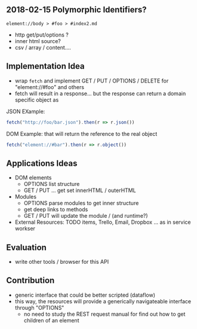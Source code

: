 ## 2018-02-15 Polymorphic Identifiers?

```
element://body > #foo > #index2.md
```

- http get/put/options ?
-  inner html source?
- csv / array / content....

## Implementation Idea

- wrap `fetch` and implement GET / PUT / OPTIONS / DELETE for "element://#foo" and others
- fetch will result in a response... but the response can return a domain specific object as

JSON EXample:
```javascript
fetch("http://foo/bar.json").then(r => r.json())
```

DOM Example: that will return the reference to the real object
```javascript
fetch("element://#bar").then(r => r.object())
```

## Applications Ideas

- DOM elements
  - OPTIONS list structure
  - GET / PUT ... get set innerHTML / outerHTML
- Modules
  - OPTIONS parse modules to get inner structure
  - get deep links to methods
  - GET / PUT will update the module / (and runtime?)
- External Resources: TODO items, Trello, Email, Dropbox ... as in service workser


## Evaluation

- write other tools / browser for this API


## Contribution

- generic interface that could be better scripted (dataflow) 
- this way, the resources will provide a generically navigateable interface through "OPTIONS"
  - no need to study the REST request manual for find out how to get children of an element



